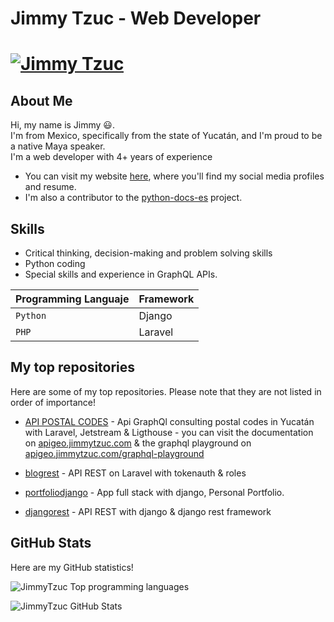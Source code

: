 # Jimmy Tzuc - Web Developer

[![Jimmy Tzuc](https://jimmytzuc.com/assets/img/favicon.ico)](https://jimmytzuc.com )
=============

## About Me
Hi, my name is Jimmy 😃.  
I'm from Mexico, specifically from the state of Yucatán, and I'm proud to be a native Maya speaker.  
I'm a web developer with 4+ years of experience
  

* You can visit my website [here](https://jimmytzuc.com/), where you'll find my social media profiles and resume.
* I'm also a contributor to the [python-docs-es](https://github.com/python/python-docs-es) project.

## Skills
* Critical thinking, decision-making and problem solving skills
* Python coding
* Special skills and experience in GraphQL APIs.

| Programming Languaje | Framework |
| ------ | ------ |
| `Python` | Django |
| `PHP` | Laravel|

## My top repositories

Here are some of my top repositories. Please note that they are not listed in order of importance!

- [API POSTAL CODES](https://github.com/JimmyTzuc/apicp) - Api GraphQl consulting postal codes in Yucatán with Laravel, Jetstream & Ligthouse - you can visit the documentation on [apigeo.jimmytzuc.com](http://apigeo.jimmytzuc.com/) & the graphql playground on [apigeo.jimmytzuc.com/graphql-playground](http://apigeo.jimmytzuc.com/graphql-playground)

- [blogrest](https://github.com/JimmyTzuc/blogrest) - API REST on Laravel with tokenauth & roles

- [portfoliodjango](https://github.com/JimmyTzuc/portfoliodjango) - App full stack with django, Personal Portfolio.

- [djangorest](https://github.com/JimmyTzuc/djangorest) - API REST with django & django rest framework

## GitHub Stats
Here are my GitHub statistics!

![JimmyTzuc Top programming languages](https://github-readme-stats.vercel.app/api?username=JimmyTzuc&show_icons=true&line_height=27&count_private=true&title_color=FF8E43&text_color=DFDFDF&icon_color=5EC3FF&bg_color=1E1E1E)

![JimmyTzuc GitHub Stats](https://github-readme-stats.vercel.app/api/top-langs/?username=JimmyTzuc&langs_count=3&title_color=FF8E43&text_color=DFDFDF&bg_color=1E1E1E)
